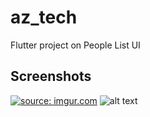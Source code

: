 # az_tech

Flutter project on People List UI

## Screenshots
<a href="https://imgur.com/o6TBMSq"><img src="https://i.imgur.com/o6TBMSq.png" title="source: imgur.com" /></a>
![alt text](https://i.imgur.com/o6TBMSq.png)

